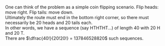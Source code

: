 One can think of the problem as a simple coin flipping scenario. Flip heads: move right. Flip tails: move down.\
Ultimately the route must end in the bottom right corner, so there must necessarily be 20 heads and 20 tails each. \
In other words, we have a sequence (say HTHTHT...) of length 40 with 20 H and 20 T.\
There are $\dfrac{40!}{20!20!} = 137846528820$ such sequences. 